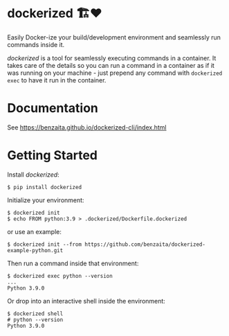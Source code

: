 dockerized 🏗❤️
================

Easily Docker-ize your build/development environment and seamlessly run commands inside it.

_dockerized_ is a tool for seamlessly executing commands in a container. It takes care of the details so you can run a command in a container as if it was running on your machine - just prepend any command with `dockerized exec` to have it run in the container.

# Documentation

See https://benzaita.github.io/dockerized-cli/index.html

# Getting Started

Install _dockerized_:
```shell
$ pip install dockerized
```

Initialize your environment:
```shell
$ dockerized init
$ echo FROM python:3.9 > .dockerized/Dockerfile.dockerized
```

or use an example:
```shell
$ dockerized init --from https://github.com/benzaita/dockerized-example-python.git
```

Then run a command inside that environment:
```shell
$ dockerized exec python --version
...
Python 3.9.0
```

Or drop into an interactive shell inside the environment:
```shell
$ dockerized shell
# python --version
Python 3.9.0
```
